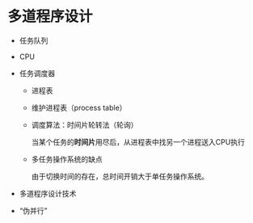 # 多道程序设计

* 任务队列

* CPU

* 任务调度器

    * 进程表

    * 维护进程表（process table）

    * 调度算法：时间片轮转法（轮询）

        当某个任务的**时间片**用尽后，从进程表中找另一个进程送入CPU执行

    * 多任务操作系统的缺点

        由于切换时间的存在，总时间开销大于单任务操作系统。

* 多道程序设计技术

* “伪并行”